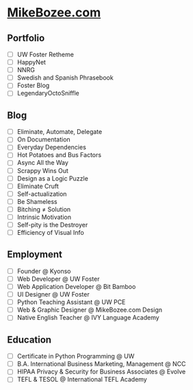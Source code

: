 # __[MikeBozee.com](http://mikebozee.com/)__

## Portfolio

- [ ] UW Foster Retheme
- [ ] HappyNet
- [ ] NNRG
- [ ] Swedish and Spanish Phrasebook
- [ ] Foster Blog
- [ ] LegendaryOctoSniffle

## Blog

- [ ] Eliminate, Automate, Delegate
- [ ] On Documentation
- [ ] Everyday Dependencies
- [ ] Hot Potatoes and Bus Factors
- [ ] Async All the Way
- [ ] Scrappy Wins Out
- [ ] Design as a Logic Puzzle
- [ ] Eliminate Cruft
- [ ] Self-actualization
- [ ] Be Shameless
- [ ] Bitching &ne; Solution
- [ ] Intrinsic Motivation
- [ ] Self-pity is the Destroyer
- [ ] Efficiency of Visual Info

## Employment

- [ ] Founder @ Kyonso
- [ ] Web Developer @ UW Foster
- [ ] Web Application Developer @ Bit Bamboo
- [ ] UI Designer @ UW Foster
- [ ] Python Teaching Assistant @ UW PCE
- [ ] Web &amp; Graphic Designer @ MikeBozee.com Design
- [ ] Native English Teacher @ IVY Language Academy

## Education

- [ ] Certificate in Python Programming @ UW
- [ ] B.A. International Business Marketing, Management @ NCC
- [ ] HIPAA Privacy & Security for Business Associates @ Evolve
- [ ] TEFL & TESOL @ International TEFL Academy